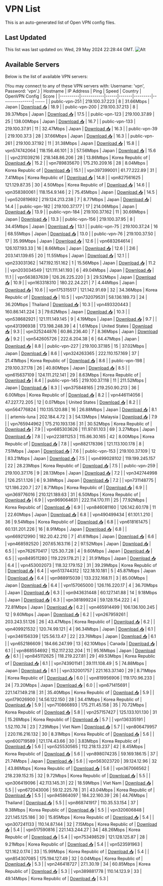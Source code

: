 # VPN List

This is an auto-generated list of Open VPN config files.

## Last Updated

This list was last updated on: Wed, 29 May 2024 22:28:44 GMT.
![Alt](https://repobeats.axiom.co/api/embed/186b98318ef1479477931607c1ad7d823f12451f.svg "Repobeats analytics image")

## Available Servers

Below is the list of available VPN servers:

(You may connect to any of these VPN servers with: Username: 'vpn', Password: 'vpn'.)
| Hostname | IP Address | Ping | Speed | Country | OpenVPN Config | Score |
|----------|------------|------|-------|---------|----------------| ----- |
| public-vpn-251 | 219.100.37.223 | 8 | 31.66Mbps | Japan | [Download 📥](./configs/server_0_JP.ovpn) | 18.9 |
| public-vpn-200 | 219.100.37.213 | 8 | 39.37Mbps | Japan | [Download 📥](./configs/server_1_JP.ovpn) | 17.5 |
| public-vpn-123 | 219.100.37.89 | 25 | 138.00Mbps | Japan | [Download 📥](./configs/server_2_JP.ovpn) | 16.7 |
| public-vpn-133 | 219.100.37.91 | 11 | 32.47Mbps | Japan | [Download 📥](./configs/server_3_JP.ovpn) | 16.3 |
| public-vpn-39 | 219.100.37.3 | 28 | 37.66Mbps | Japan | [Download 📥](./configs/server_4_JP.ovpn) | 16.3 |
| public-vpn-261 | 219.100.37.192 | 11 | 31.38Mbps | Japan | [Download 📥](./configs/server_5_JP.ovpn) | 15.8 |
| vpn574742064 | 118.156.46.101 | 3 | 57.56Mbps | Japan | [Download 📥](./configs/server_6_JP.ovpn) | 15.6 |
| vpn231039216 | 218.148.86.206 | 28 | 13.86Mbps | Korea Republic of | [Download 📥](./configs/server_7_KR.ovpn) | 15.2 |
| vpn789835670 | 175.210.209.16 | 28 | 8.04Mbps | Korea Republic of | [Download 📥](./configs/server_8_KR.ovpn) | 15.1 |
| vpn397399001 | 61.77.222.89 | 31 | 7.41Mbps | Korea Republic of | [Download 📥](./configs/server_9_KR.ovpn) | 14.8 |
| vpn827561625 | 121.129.87.35 | 30 | 4.50Mbps | Korea Republic of | [Download 📥](./configs/server_10_KR.ovpn) | 14.6 |
| vpn358380061 | 118.154.9.146 | 2 | 75.45Mbps | Japan | [Download 📥](./configs/server_11_JP.ovpn) | 14.5 |
| vpn520819692 | 219.124.213.238 | 7 | 8.77Mbps | Japan | [Download 📥](./configs/server_12_JP.ovpn) | 14.4 |
| public-vpn-182 | 219.100.37.177 | 17 | 214.06Mbps | Japan | [Download 📥](./configs/server_13_JP.ovpn) | 13.9 |
| public-vpn-184 | 219.100.37.162 | 11 | 30.66Mbps | Japan | [Download 📥](./configs/server_14_JP.ovpn) | 13.3 |
| public-vpn-156 | 219.100.37.95 | 8 | 34.45Mbps | Japan | [Download 📥](./configs/server_15_JP.ovpn) | 13.1 |
| public-vpn-75 | 219.100.37.24 | 16 | 68.55Mbps | Japan | [Download 📥](./configs/server_16_JP.ovpn) | 13.0 |
| public-vpn-76 | 219.100.37.50 | 17 | 35.99Mbps | Japan | [Download 📥](./configs/server_17_JP.ovpn) | 12.6 |
| vpn683264614 | 126.107.193.33 | 16 | 8.66Mbps | Japan | [Download 📥](./configs/server_18_JP.ovpn) | 12.6 |
| 2i6 | 203.141.139.65 | 20 | 11.55Mbps | Japan | [Download 📥](./configs/server_19_JP.ovpn) | 12.1 |
| vpn233031362 | 147.192.151.162 | 1 | 15.56Mbps | Japan | [Download 📥](./configs/server_20_JP.ovpn) | 11.2 |
| vpn203034549 | 121.111.141.193 | 6 | 49.04Mbps | Japan | [Download 📥](./configs/server_21_JP.ovpn) | 11.1 |
| vpn563837639 | 126.26.225.220 | 3 | 29.52Mbps | Japan | [Download 📥](./configs/server_22_JP.ovpn) | 10.9 |
| vpn163318310 | 180.22.24.221 | 7 | 4.44Mbps | Japan | [Download 📥](./configs/server_23_JP.ovpn) | 10.6 |
| vpn175315517 | 121.142.91.69 | 32 | 34.36Mbps | Korea Republic of | [Download 📥](./configs/server_24_KR.ovpn) | 10.5 |
| vpn732079531 | 58.136.189.73 | 24 | 36.20Mbps | Thailand | [Download 📥](./configs/server_25_TH.ovpn) | 10.3 |
| vpn493320443 | 160.86.141.224 | 3 | 79.62Mbps | Japan | [Download 📥](./configs/server_26_JP.ovpn) | 10.3 |
| vpn538682921 | 121.111.149.145 | 9 | 4.19Mbps | Japan | [Download 📥](./configs/server_27_JP.ovpn) | 9.7 |
| vpn431396938 | 173.198.248.39 | 4 | 1.61Mbps | United States | [Download 📥](./configs/server_28_US.ovpn) | 9.3 |
| vpn325244876 | 60.86.236.40 | 7 | 8.36Mbps | Japan | [Download 📥](./configs/server_29_JP.ovpn) | 9.2 |
| vpn542605726 | 222.6.204.38 | 6 | 64.47Mbps | Japan | [Download 📥](./configs/server_30_JP.ovpn) | 8.8 |
| public-vpn-227 | 219.100.37.185 | 15 | 37.02Mbps | Japan | [Download 📥](./configs/server_31_JP.ovpn) | 8.6 |
| vpn324263365 | 222.110.157.169 | 37 | 21.41Mbps | Korea Republic of | [Download 📥](./configs/server_32_KR.ovpn) | 8.6 |
| public-vpn-198 | 219.100.37.178 | 26 | 40.80Mbps | Japan | [Download 📥](./configs/server_33_JP.ovpn) | 8.5 |
| vpn615637109 | 124.111.212.141 | 29 | 8.63Mbps | Korea Republic of | [Download 📥](./configs/server_34_KR.ovpn) | 8.4 |
| public-vpn-145 | 219.100.37.118 | 11 | 211.52Mbps | Japan | [Download 📥](./configs/server_35_JP.ovpn) | 8.3 |
| vpn375848165 | 219.250.90.213 | 36 | 6.00Mbps | Korea Republic of | [Download 📥](./configs/server_36_KR.ovpn) | 8.2 |
| vpn446114056 | 47.227.72.205 | 12 | 0.07Mbps | United States | [Download 📥](./configs/server_37_US.ovpn) | 8.2 |
| vpn564776824 | 110.135.120.88 | 16 | 26.88Mbps | Japan | [Download 📥](./configs/server_38_JP.ovpn) | 8.1 |
| artemis-luna | 202.184.4.72 | 3 | 54.13Mbps | Malaysia | [Download 📥](./configs/server_39_MY.ovpn) | 7.9 |
| vpn765944962 | 175.210.193.136 | 31 | 30.52Mbps | Korea Republic of | [Download 📥](./configs/server_40_KR.ovpn) | 7.9 |
| vpn685303626 | 111.97.61.103 | 69 | 3.27Mbps | Japan | [Download 📥](./configs/server_41_JP.ovpn) | 7.8 |
| vpn223811253 | 115.86.30.165 | 42 | 8.00Mbps | Korea Republic of | [Download 📥](./configs/server_42_KR.ovpn) | 7.8 |
| vpn882178396 | 121.113.100.178 | 8 | 7.51Mbps | Japan | [Download 📥](./configs/server_43_JP.ovpn) | 7.6 |
| public-vpn-153 | 219.100.37.109 | 12 | 83.21Mbps | Japan | [Download 📥](./configs/server_44_JP.ovpn) | 7.5 |
| vpn499028102 | 119.199.245.157 | 22 | 28.23Mbps | Korea Republic of | [Download 📥](./configs/server_45_KR.ovpn) | 7.5 |
| public-vpn-259 | 219.100.37.176 | 9 | 28.13Mbps | Japan | [Download 📥](./configs/server_46_JP.ovpn) | 7.2 |
| vpn342744998 | 126.251.1.126 | 6 | 9.38Mbps | Japan | [Download 📥](./configs/server_47_JP.ovpn) | 7.2 |
| vpn731148775 | 121.186.220.7 | 27 | 8.71Mbps | Korea Republic of | [Download 📥](./configs/server_48_KR.ovpn) | 6.9 |
| vpn369776016 | 210.121.189.63 | 31 | 6.50Mbps | Korea Republic of | [Download 📥](./configs/server_49_KR.ovpn) | 6.9 |
| vpn969064631 | 222.114.170.111 | 25 | 77.92Mbps | Korea Republic of | [Download 📥](./configs/server_50_KR.ovpn) | 6.9 |
| vpn846081160 | 126.142.60.178 | 11 | 22.60Mbps | Japan | [Download 📥](./configs/server_51_JP.ovpn) | 6.8 |
| vpn490499434 | 61.101.1.210 | 36 | 9.54Mbps | Korea Republic of | [Download 📥](./configs/server_52_KR.ovpn) | 6.8 |
| vpn618161475 | 60.131.201.226 | 16 | 8.91Mbps | Japan | [Download 📥](./configs/server_53_JP.ovpn) | 6.8 |
| vpn669212990 | 182.20.42.210 | 7 | 41.61Mbps | Japan | [Download 📥](./configs/server_54_JP.ovpn) | 6.6 |
| vpn468592520 | 207.65.163.116 | 2 | 97.52Mbps | Japan | [Download 📥](./configs/server_55_JP.ovpn) | 6.5 |
| vpn762670417 | 125.30.7.28 | 4 | 9.60Mbps | Japan | [Download 📥](./configs/server_56_JP.ovpn) | 6.5 |
| vpn849511280 | 119.229.178.21 | 2 | 31.91Mbps | Japan | [Download 📥](./configs/server_57_JP.ovpn) | 6.4 |
| vpn453002073 | 118.32.179.152 | 31 | 39.29Mbps | Korea Republic of | [Download 📥](./configs/server_58_KR.ovpn) | 6.4 |
| vpn513744312 | 122.18.10.181 | 5 | 45.87Mbps | Japan | [Download 📥](./configs/server_59_JP.ovpn) | 6.4 |
| vpn988915039 | 133.232.168.11 | 3 | 85.00Mbps | Japan | [Download 📥](./configs/server_60_JP.ovpn) | 6.4 |
| vpn157065000 | 126.116.220.17 | 4 | 36.70Mbps | Japan | [Download 📥](./configs/server_61_JP.ovpn) | 6.3 |
| vpn943631448 | 60.127.141.88 | 14 | 9.18Mbps | Japan | [Download 📥](./configs/server_62_JP.ovpn) | 6.3 |
| vpn381899224 | 59.128.154.222 | 4 | 72.81Mbps | Japan | [Download 📥](./configs/server_63_JP.ovpn) | 6.2 |
| vpn465914499 | 106.136.100.245 | 12 | 9.60Mbps | Japan | [Download 📥](./configs/server_64_JP.ovpn) | 6.2 |
| vpn267959261 | 203.243.51.126 | 26 | 43.47Mbps | Korea Republic of | [Download 📥](./configs/server_65_KR.ovpn) | 6.2 |
| vpn409921532 | 120.74.99.121 | 4 | 96.34Mbps | Japan | [Download 📥](./configs/server_66_JP.ovpn) | 6.1 |
| vpn346156339 | 125.56.13.47 | 22 | 23.76Mbps | Japan | [Download 📥](./configs/server_67_JP.ovpn) | 6.1 |
| vpn652186609 | 184.66.247.99 | 13 | 62.10Mbps | Canada | [Download 📥](./configs/server_68_CA.ovpn) | 6.1 |
| vpn868554692 | 152.117.232.204 | 11 | 95.16Mbps | Japan | [Download 📥](./configs/server_69_JP.ovpn) | 6.1 |
| vpn845112625 | 118.219.227.81 | 29 | 49.53Mbps | Korea Republic of | [Download 📥](./configs/server_70_KR.ovpn) | 6.1 |
| vpn743901141 | 39.111.108.49 | 5 | 74.88Mbps | Japan | [Download 📥](./configs/server_71_JP.ovpn) | 6.1 |
| vpn332001757 | 221.163.37.140 | 29 | 8.71Mbps | Korea Republic of | [Download 📥](./configs/server_72_KR.ovpn) | 6.0 |
| vpn819956906 | 119.170.96.233 | 24 | 73.20Mbps | Japan | [Download 📥](./configs/server_73_JP.ovpn) | 6.0 |
| vpn671415691 | 221.147.149.218 | 31 | 35.40Mbps | Korea Republic of | [Download 📥](./configs/server_74_KR.ovpn) | 5.9 |
| vpn179026900 | 14.56.122.150 | 28 | 34.41Mbps | Korea Republic of | [Download 📥](./configs/server_75_KR.ovpn) | 5.9 |
| vpn710866893 | 175.211.45.158 | 35 | 70.72Mbps | Korea Republic of | [Download 📥](./configs/server_76_KR.ovpn) | 5.8 |
| vpn257157427 | 125.133.101.130 | 31 | 15.26Mbps | Korea Republic of | [Download 📥](./configs/server_77_KR.ovpn) | 5.7 |
| vpn136335191 | 1.52.110.74 | 23 | 7.29Mbps | Viet Nam | [Download 📥](./configs/server_78_VN.ovpn) | 5.7 |
| vpn806479957 | 220.116.216.132 | 30 | 8.31Mbps | Korea Republic of | [Download 📥](./configs/server_79_KR.ovpn) | 5.6 |
| vpn600719589 | 121.174.43.66 | 30 | 3.83Mbps | Korea Republic of | [Download 📥](./configs/server_80_KR.ovpn) | 5.6 |
| vpn525530565 | 112.218.13.237 | 42 | 8.45Mbps | Korea Republic of | [Download 📥](./configs/server_81_KR.ovpn) | 5.6 |
| vpn898074235 | 59.169.186.15 | 37 | 21.74Mbps | Japan | [Download 📥](./configs/server_82_JP.ovpn) | 5.6 |
| vpn563023720 | 39.124.12.96 | 32 | 43.86Mbps | Korea Republic of | [Download 📥](./configs/server_83_KR.ovpn) | 5.6 |
| vpn367066562 | 218.239.152.15 | 32 | 9.72Mbps | Korea Republic of | [Download 📥](./configs/server_84_KR.ovpn) | 5.5 |
| vpn306419096 | 42.113.145.31 | 22 | 18.59Mbps | Viet Nam | [Download 📥](./configs/server_85_VN.ovpn) | 5.5 |
| vpn672043006 | 59.12.225.78 | 31 | 43.04Mbps | Korea Republic of | [Download 📥](./configs/server_86_KR.ovpn) | 5.5 |
| vpn945864097 | 184.22.160.39 | 26 | 44.76Mbps | Thailand | [Download 📥](./configs/server_87_TH.ovpn) | 5.5 |
| vpn868741917 | 110.35.53.154 | 37 | 9.38Mbps | Korea Republic of | [Download 📥](./configs/server_88_KR.ovpn) | 5.5 |
| vpn320606848 | 221.145.125.186 | 30 | 15.85Mbps | Korea Republic of | [Download 📥](./configs/server_89_KR.ovpn) | 5.4 |
| vpn307241133 | 110.14.87.144 | 32 | 7.15Mbps | Korea Republic of | [Download 📥](./configs/server_90_KR.ovpn) | 5.4 |
| vpn517590816 | 221.143.244.27 | 34 | 48.26Mbps | Korea Republic of | [Download 📥](./configs/server_91_KR.ovpn) | 5.4 |
| vpn753498529 | 121.128.125.87 | 28 | 9.21Mbps | Korea Republic of | [Download 📥](./configs/server_92_KR.ovpn) | 5.4 |
| vpn523591963 | 121.162.0.174 | 33 | 15.99Mbps | Korea Republic of | [Download 📥](./configs/server_93_KR.ovpn) | 5.4 |
| vpn854307085 | 175.194.127.49 | 32 | 0.04Mbps | Korea Republic of | [Download 📥](./configs/server_94_KR.ovpn) | 5.3 |
| vpn246418727 | 27.1.30.19 | 34 | 60.85Mbps | Korea Republic of | [Download 📥](./configs/server_95_KR.ovpn) | 5.3 |
| vpn389881778 | 110.14.123.9 | 33 | 49.14Mbps | Korea Republic of | [Download 📥](./configs/server_96_KR.ovpn) | 5.3 |
